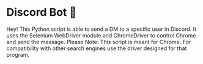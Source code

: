 # Discord Bot 🤖

Hey! This Python script is able to send a DM to a specific user in Discord. It uses the Selenium WebDriver module and ChromeDriver to control Chrome and send the message. 
Please Note: This script is meant for Chrome. For compatibility with other search engines use the driver designed for that program. 
